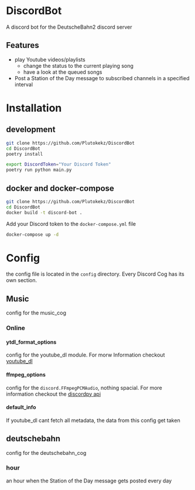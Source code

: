 # DiscordBot

A discord bot for the DeutscheBahn2 discord server

## Features
* play Youtube videos/playlists
  * change the status to the current playing song
  * have a look at the queued songs
* Post a Station of the Day message to subscribed channels in a specified interval

# Installation

## development

```bash
git clone https://github.com/Plutokekz/DiscordBot
cd DiscordBot
poetry install
```

```bash
export DiscordToken="Your Discord Token"
poetry run python main.py
```

## docker and docker-compose

```bash
git clone https://github.com/Plutokekz/DiscordBot
cd DiscordBot
docker build -t discord-bot .
```

Add your Discord token to the ``docker-compose.yml`` file

```bash
docker-compose up -d
```

# Config

the config file is located in the ``config`` directory. Every Discord Cog has its own section.

## Music

config for the music_cog

### Online

#### ytdl_format_options

config for the youtube_dl module. For morw Information checkout 
[youtube_dl](https://github.com/ytdl-org/youtube-dl/blob/master/README.md#configuration)

#### ffmpeg_options

config for the ```discord.FFmpegPCMAudio```, nothing spacial.
For more information checkout the [discordpy api](https://discordpy.readthedocs.io/en/latest/api.html#ffmpegpcmaudio)

#### default_info

If youtube_dl cant fetch all metadata, the data from this config get taken

## deutschebahn

config for the deutschebahn_cog

### hour

an hour when the Station of the Day message gets posted every day
